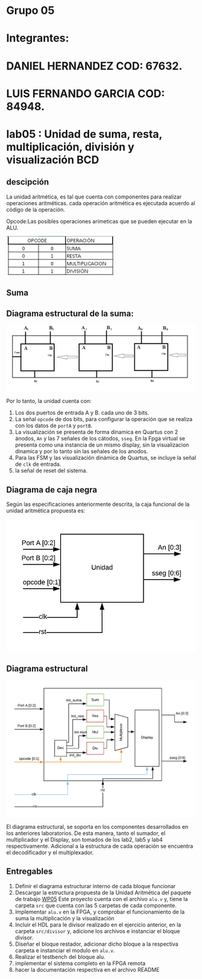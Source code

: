 # Grupo 05
# Integrantes:
# DANIEL HERNANDEZ COD: 67632.
# LUIS FERNANDO GARCIA COD: 84948.
# lab05 : Unidad de suma, resta, multiplicación, división y visualización BCD

## descipción 
La unidad aritmética, es tal que cuenta con componentes para realizar operaciones aritméticas. cada operación aritmética es ejecutada acuerdo al código de la operación. 

Opcode:Las posibles operaciones arimeticas que se pueden ejecutar en la ALU.

![Tabla operaciones](https://github.com/ELINGAP-7545/lab05-grupo_5/blob/master/IMAGENES/TABLA.png)
        

## Suma 
## Diagrama estructural de la suma:
![Suma](https://raw.githubusercontent.com/ELINGAP-7545/lab05-grupo_5/master/IMAGENES/ESTRUCTURAL%20SUM4.bmp)
        
Por lo tanto, la unidad cuenta con:

1. Los dos puertos de entrada A y B. cada uno de  3 bits.
2. La señal `opcode` de dos bits, para configurar la operación que se realiza con los datos de `portA` y `portB`.
3. La visualización se presenta de forma dinamica en Quartus con 2 ánodos, `An`  y las 7 señales de los cátodos, `sseg`. En la Fpga virtual se presenta como una instancia de un mismo display, sin la visualizacion dinamica y por lo tanto sin las señales de los anodos.
4. Para las FSM  y las visualización dinámica de Quartus, se incluye la señal de `clk` de entrada.
5. la señal de reset del sistema.

## Diagrama de caja negra

Según las especificaciones anteriormente descrita, la caja funcional de la unidad aritmética propuesta es:

![caja negra](https://github.com/Fabeltranm/SPARTAN6-ATMEGA-MAX5864/blob/master/lab/lab06_Unidad_aritmetica/doc/cajanegra.png)


## Diagrama estructural

![estructural](https://github.com/Fabeltranm/SPARTAN6-ATMEGA-MAX5864/blob/master/lab/lab06_Unidad_aritmetica/doc/diagraEstructural.png)

El diagrama estructural, se soporta en los componentes desarrollados en los anteriores laboratorios. De esta manera,  tanto el sumador, el multiplicador y el Display, son tomados de los lab2, lab5 y lab4  respectivamente. Adicional a la estructura de cada operación se encuentra el decodificador y el multiplexador.

## Entregables

1. Definir el diagrama estructurar interno de cada bloque funcionar 
2. Descargar la estructura propuesta de la  Unidad Aritmética del paquete de trabajo [WP05](https://classroom.github.com/g/dHrBou9a) Este proyecto cuenta con el archivo `alu.v` y, tiene la carpeta `src` que cuenta con las 5 carpetas de cada componente.
3. Implementar `alu.v` en la FPGA, y  comprobar el funcionamiento  de la suma la multiplicación y la visualización
4. Incluir el  HDL para le divisor  realizado en el ejercicio anterior, en la carpeta `src/divisor`  y, adicione los archivos e instanciar el bloque divisor.
5. Diseñar el bloque restador, adicionar dicho bloque a la respectiva carpeta e instanciar el modulo en `alu.v`.
6. Realizar el testbench del bloque alu.
7. implementar el sistema completo en la FPGA remota
8. hacer la documentación respectiva en el archivo README
  

 

